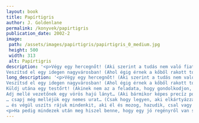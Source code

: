 ```yaml
---
layout: book
title: Papírtigris
author: J. Goldenlane
permalink: /konyvek/papirtigris
publication_date: 2002-2
image: 
 path: /assets/images/papirtigris/papirtigris_0_medium.jpg
 height: 500
 width: 313
 alt: Papírtigris
description: '<p>Végy egy hercegnőt! (Aki szerint a tudás nem való fiatal lányoknak, mert megfájdítja a fejüket, és feldagasztja az arcuk.)<br>
Veszítsd el egy idegen nagyvárosban! (Ahol égig érnek a kőből rakott tornyok, és mindig virágillatú szél jár a csatornák felett.)[...]</p>'
long_description: '<p>Végy egy hercegnőt! (Aki szerint a tudás nem való fiatal lányoknak, mert megfájdítja a fejüket, és feldagasztja az arcuk.)<br>
Veszítsd el egy idegen nagyvárosban! (Ahol égig érnek a kőből rakott tornyok, és mindig virágillatú szél jár a csatornák felett.)<br>
Küldj utána egy testőrt! (Akinek nem az a feladata, hogy gondolkodjon, hanem hogy sziklánál biztosabb támasza legyen urának.)<br>
Adj mellé vezetőnek egy vörös hajú lányt… (Aki bármikor képes precíz pontossággal elmagyarázni a „lopás” és a „kölcsön vétel” közötti különbséget.)<br>
… csapj még melléjük egy nemes urat… (Csak hogy legyen, aki elkártyázza a pénzüket.)<br>
… és végül uszíts rájuk mindenkit, aki él és mozog, hazudik, csal vagy politikai cselszövést sző, trónra tör, intrikál, esetleg rablóbandát vezet, de legalábbis gyakorló orgyilkos!</p>
<p>Ha pedig mindezek után meg hiszel benne, hogy egy jó regényről van szó, hát olvasd el!</p>'
---
```


